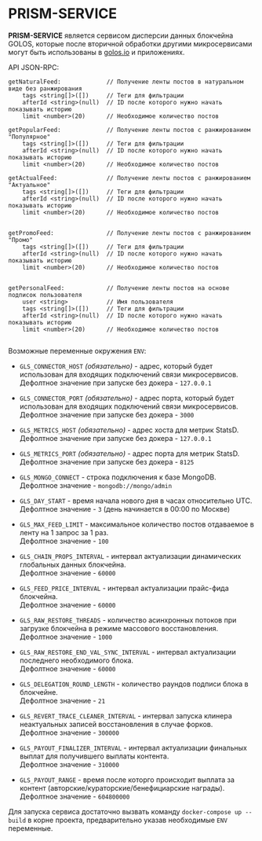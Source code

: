 # PRISM-SERVICE

**PRISM-SERVICE** является сервисом дисперсии данных блокчейна GOLOS, которые после вторичной обработки другими
 микросервисами могут быть использованы в [golos.io](https://golos.io) и приложениях.
 
API JSON-RPC:

 ```
 getNaturalFeed:             // Получение ленты постов в натуральном виде без ранжирования
     tags <string[]>([])     // Теги для фильтрации
     afterId <string>(null)  // ID после которого нужно начать показывать историю
     limit <number>(20)      // Необходимое количество постов
          
 getPopularFeed:             // Получение ленты постов с ранжированием "Популярное"
     tags <string[]>([])     // Теги для фильтрации
     afterId <string>(null)  // ID после которого нужно начать показывать историю
     limit <number>(20)      // Необходимое количество постов
      
 getActualFeed:              // Получение ленты постов с ранжированием "Актуальное"
     tags <string[]>([])     // Теги для фильтрации
     afterId <string>(null)  // ID после которого нужно начать показывать историю
     limit <number>(20)      // Необходимое количество постов
         
               
 getPromoFeed:               // Получение ленты постов с ранжированием "Промо"
     tags <string[]>([])     // Теги для фильтрации
     afterId <string>(null)  // ID после которого нужно начать показывать историю
     limit <number>(20)      // Необходимое количество постов  
         
                            
 getPersonalFeed:            // Получение ленты постов на основе подписок пользователя
     user <string>           // Имя пользователя
     tags <string[]>([])     // Теги для фильтрации
     afterId <string>(null)  // ID после которого нужно начать показывать историю
     limit <number>(20)      // Необходимое количество постов    
          
 ```

Возможные переменные окружения `ENV`:
  
 - `GLS_CONNECTOR_HOST` *(обязательно)* - адрес, который будет использован для входящих подключений связи микросервисов.  
  Дефолтное значение при запуске без докера - `127.0.0.1`

 - `GLS_CONNECTOR_PORT` *(обязательно)* - адрес порта, который будет использован для входящих подключений связи микросервисов.  
  Дефолтное значение при запуске без докера - `3000`

 - `GLS_METRICS_HOST` *(обязательно)* - адрес хоста для метрик StatsD.  
  Дефолтное значение при запуске без докера - `127.0.0.1`

 - `GLS_METRICS_PORT` *(обязательно)* - адрес порта для метрик StatsD.  
  Дефолтное значение при запуске без докера - `8125`

 - `GLS_MONGO_CONNECT` - строка подключения к базе MongoDB.  
  Дефолтное значение - `mongodb://mongo/admin`

 - `GLS_DAY_START` - время начала нового дня в часах относительно UTC.  
  Дефолтное значение - `3` (день начинается в 00:00 по Москве)
    
 - `GLS_MAX_FEED_LIMIT` - максимальное количество постов отдаваемое в ленту на 1 запрос за 1 раз.  
  Дефолтное значение - `100`
  
 - `GLS_CHAIN_PROPS_INTERVAL` - интервал актуализации динамических глобальных данных блокчейна.  
  Дефолтное значение - `60000`
  
 - `GLS_FEED_PRICE_INTERVAL` - интервал актуализации прайс-фида блокчейна.  
  Дефолтное значение - `60000`
  
 - `GLS_RAW_RESTORE_THREADS` - количество асинхронных потоков при загрузке блокчейна в режиме массового восстановления.  
  Дефолтное значение - `1000`
  
 - `GLS_RAW_RESTORE_END_VAL_SYNC_INTERVAL` - интервал актуализации последнего необходимого блока.  
  Дефолтное значение - `60000`
  
 - `GLS_DELEGATION_ROUND_LENGTH` - количество раундов подписи блока в блокчейне.  
  Дефолтное значение - `21`
  
 - `GLS_REVERT_TRACE_CLEANER_INTERVAL` - интервал запуска клинера неактуальных записей восстановления в случае форков.  
  Дефолтное значение - `300000`
  
 - `GLS_PAYOUT_FINALIZER_INTERVAL` - интервал актуализации финальных выплат для получившего выплаты контента.  
  Дефолтное значение - `310000`
  
 - `GLS_PAYOUT_RANGE` - время после которго происходит выплата за контент (авторские/кураторские/бенефициарские награды).  
  Дефолтное значение - `604800000`
 
Для запуска сервиса достаточно вызвать команду `docker-compose up --build` в корне проекта, предварительно указав
необходимые `ENV` переменные.  
